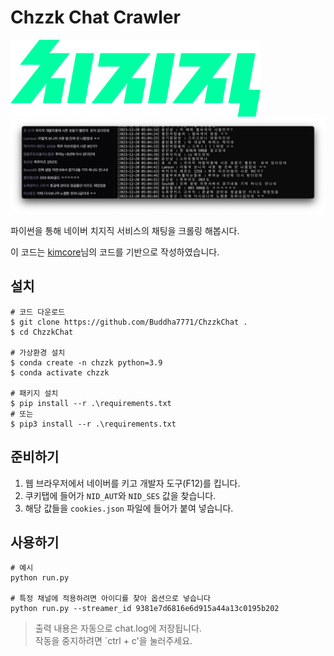 # Chzzk Chat Crawler

<img src="figure/logo.svg" width="400">  

<img src="figure/image.png">  

파이썬을 통해 네이버 치지직 서비스의 채팅을 크롤링 해봅시다.

이 코드는 [kimcore](https://github.com/kimcore/chzzk/tree/main)님의 코드를 기반으로 작성하였습니다.

## 설치

    # 코드 다운로드
    $ git clone https://github.com/Buddha7771/ChzzkChat .
    $ cd ChzzkChat

    # 가상환경 설치
    $ conda create -n chzzk python=3.9
    $ conda activate chzzk

    # 패키지 설치
    $ pip install --r .\requirements.txt
    # 또는
    $ pip3 install --r .\requirements.txt

## 준비하기

1. 웹 브라우저에서 네이버를 키고 개발자 도구(F12)를 킵니다.
2. 쿠키탭에 들어가 `NID_AUT`와 `NID_SES` 값을 찾습니다.
3. 해당 값들을 `cookies.json` 파일에 들어가 붙여 넣습니다.

## 사용하기


    # 예시
    python run.py 

    # 특정 채널에 적용하려면 아이디를 찾아 옵션으로 넣습니다
    python run.py --streamer_id 9381e7d6816e6d915a44a13c0195b202

> 출력 내용은 자동으로 chat.log에 저장됩니다.   
> 작동을 중지하려면 `ctrl + c'을 눌러주세요.